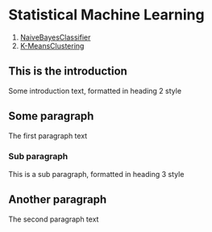 # Statistical Machine Learning
1. [NaiveBayesClassifier](./Project1/README.md)
2. [K-MeansClustering](#paragraph1)


## This is the introduction <a name="/Project1/README.md"></a>
Some introduction text, formatted in heading 2 style

## Some paragraph <a name="paragraph1"></a>
The first paragraph text

### Sub paragraph <a name="subparagraph1"></a>
This is a sub paragraph, formatted in heading 3 style

## Another paragraph <a name="paragraph2"></a>
The second paragraph text
